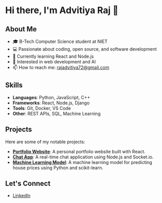 # Hi there, I'm Advitiya Raj 👋

## About Me

- 🎓 B-Tech Computer Science student at NIET
- 💻 Passionate about coding, open source, and software development
- 🌱 Currently learning React and Node.js
- 🚀 Interested in web development and AI
- 📫 How to reach me: rajadvitiya72@gmail.com

## Skills

- **Languages**: Python, JavaScript, C++
- **Frameworks**: React, Node.js, Django
- **Tools**: Git, Docker, VS Code
- **Other**: REST APIs, SQL, Machine Learning

## Projects

Here are some of my notable projects:

- [**Portfolio Website**](https://github.com/rajadvitiya/portfolio): A personal portfolio website built with React.
- [**Chat App**](https://github.com/rajadvitiya/chat-app): A real-time chat application using Node.js and Socket.io.
- [**Machine Learning Model**](https://github.com/rajadvitiya/ml-model): A machine learning model for predicting house prices using Python and scikit-learn.

## Let's Connect

- [LinkedIn](https://linkedin.com/in/yourprofile)
